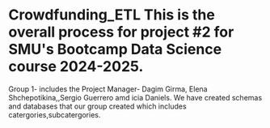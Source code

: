 # Crowdfunding_ETL This is the overall process for project #2 for SMU's Bootcamp Data Science course 2024-2025.
Group 1- includes the Project Manager- Dagim Girma, Elena Shchepotikina,,Sergio Guerrero amd icia Daniels. 
We have created  schemas and  databases that our group created  which includes catergories,subcatergories. 

